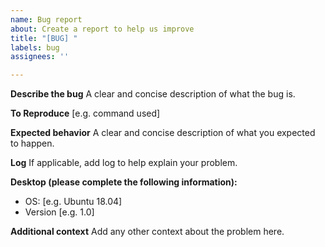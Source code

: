 ```yaml
---
name: Bug report
about: Create a report to help us improve
title: "[BUG] "
labels: bug
assignees: ''

---
```


**Describe the bug**
A clear and concise description of what the bug is.

**To Reproduce**
[e.g. command used]

**Expected behavior**
A clear and concise description of what you expected to happen.

**Log**
If applicable, add log to help explain your problem.

**Desktop (please complete the following information):**
 - OS: [e.g. Ubuntu 18.04]
 - Version [e.g. 1.0]

**Additional context**
Add any other context about the problem here.
